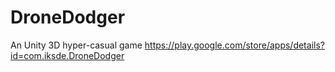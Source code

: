# DroneDodger
An Unity 3D hyper-casual game  https://play.google.com/store/apps/details?id=com.iksde.DroneDodger
